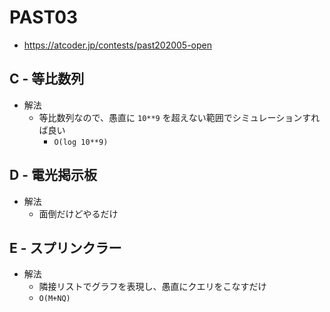 # PAST03
* https://atcoder.jp/contests/past202005-open

## C - 等比数列
* 解法
  - 等比数列なので、愚直に `10**9` を超えない範囲でシミュレーションすれば良い
    - `O(log 10**9)`

## D - 電光掲示板
* 解法
  - 面倒だけどやるだけ

## E - スプリンクラー
* 解法
  - 隣接リストでグラフを表現し、愚直にクエリをこなすだけ
  - `O(M+NQ)`
